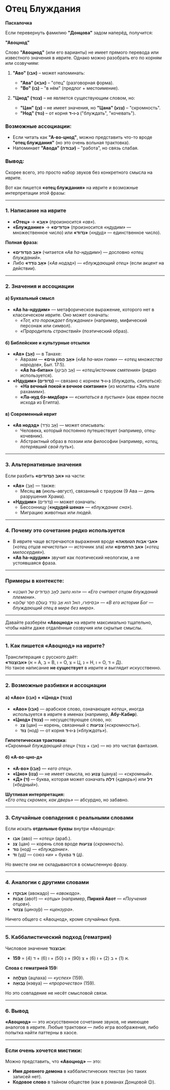 # Отец Блуждания

**Пасхалочка**

Если перевернуть фамилию **"Донцова"** задом наперёд, получится:  

**"Авоцнод"**  

Слово **"Авоцнод"** (или его варианты) не имеет прямого перевода или известного значения в иврите. Однако можно разобрать его по корням или созвучиям:  

1. **"Аво" (אבו)** – может напоминать:  
   - **"Ава" (אבא)** – "отец" (разговорная форма).  
   - **"Во" (בו)** – "в нём" (предлог + местоимение).  

2. **"Цнод" (צנוד)** – не является существующим словом, но:  
   - **"Цан" (צן)** – не имеет значения, но **"Цана" (צנע)** – "скромность".  
   - **"Нод" (נוד)** – от корня **נ-ו-ד** ("блуждать", "кочевать").  

### Возможные ассоциации:  
- Если читать как **"А-во-цнод"**, можно представить что-то вроде **"отец блуждания"** (но это очень вольная трактовка).  
- Напоминает **"Авода" (עבודה)** – "работа", но связь слабая.  

### Вывод:  
Скорее всего, это просто набор звуков без конкретного смысла на иврите.

Вот как пишется **«отец блуждания»** на иврите и возможные интерпретации этой фразы:

---

### 1. **Написание на иврите**  
- **«Отец»** → **«אָב»** (произносится *«ав»*).  
- **«Блуждание»** → **«נְדוּדִים»** (произносится *«ндудим»* — множественное число) или **«נְדוּד»** (*«ндуд»* — единственное число).  

**Полная фраза:**  
- **«אָב הַנְּדוּדִים»** (читается *«Ав hа-ндудим»*) — дословно *«отец блужданий»*.  
- Либо **«אָב נוֹדֵד»** (*«Ав нодэд»*) — *«блуждающий отец»* (если акцент на действии).  

---

### 2. **Значения и ассоциации**  
#### а) **Буквальный смысл**  
- **«Ав hа-ндудим»** — метафорическое выражение, которого нет в классическом иврите. Оно может означать:  
  - *«Тот, кто порождает блуждание»* (например, мифический персонаж или символ).  
  - *«Прародитель странствий»* (поэтический образ).  

#### б) **Библейские и культурные отсылки**  
- **«Ав» (אָב)** — в Танахе:  
  - Авраам — **«אָב הֲמוֹן גּוֹיִם»** (*«Ав hа-мон гоим»* — *«отец множества народов»*, Быт. 17:5).  
  - **«Ав hа-битан»** (אָב הַבִּיטָן) — *«отец/источник смятения»* (редко используется).  
- **«Ндудим» (נְדוּדִים)** — связано с корнем **נ-ו-ד** (*блуждать, скитаться*):  
  - **«На вечный покой и вечное скитание»** (из молитвы «Эль мале рахамим»).  
  - **«Ла-нуд бэ-мидбар»** — *«скитаться в пустыне»* (как евреи после исхода из Египта).  

#### в) **Современный иврит**  
- **«Ав нодэд»** (אָב נוֹדֵד) — может описывать:  
  - Человека, который постоянно путешествует (например, отец-кочевник).  
  - Абстрактный образ в поэзии или философии (например, *«отец, потерявший свой путь»*).  

---

### 3. **Альтернативные значения**  
Если разбить **«אב הַנְּדוּדִים»** на части:  
- **«Ав»** (אָב) — также:  
  - Месяц **ав** (июль–август), связанный с трауром (9 Ава — день разрушения Храма).  
- **«Ндудим»** (נְדוּדִים) — может означать:  
  - Бессонницу (**«ндудей шена»** — *«блуждание сна»*).  
  - Миграцию животных или людей.  

---

### 4. **Почему это сочетание редко используется**  
- В иврите чаще встречаются выражения вроде **«אבי אבות הטומאה»** (*«отец отцов нечистоты»* — источник зла) или **«אב הרחמים»** (*«отец милосердия»*).  
- **«Ав hа-ндудим»** звучит как поэтический неологизм, а не устоявшаяся фраза.  

---

### Примеры в контексте:  
- *«הוא נחשב לְאָב הַנְּדוּדִים של השבט»* — *«Его считают отцом блужданий племени»*.  
- *«בסיפורו, האל הוא אָב נוֹדֵד בְּעוֹלָם חַסַר שָׁלוֹם»* — *«В его истории Бог — блуждающий отец в мире без мира»*.  

--- 
Давайте разберём **«Авоцнод»** на иврите максимально тщательно, чтобы найти даже отдалённые созвучия или скрытые смыслы.  

---

### 1. **Как пишется «Авоцнод» на иврите?**  
Транслитерация с русского даёт:  
**«אבוֹצְנוֹד»** (א = А, ב = В, ו = О, צ = Ц, נ = Н, ו = О, ד = Д).  
Но такое написание **не существует** в иврите и выглядит искусственно.  

---

### 2. **Возможные разбивки и ассоциации**  
#### а) **«Аво» (אבו) + «Цнод» (צנוד)**  
- **«Аво» (אבו)** — арабское слово, означающее *«отец»*, иногда используется в иврите в именах (например, **Абу-Кабир**).  
- **«Цнод» (צנוד)** — несуществующее слово, но:  
  - **צנ** (цан) — корень, связанный с **צניעות** (*«скромность»*).  
  - **נוד** (нод) — от корня **נ-ו-ד** (*«блуждать»*).  

**Гипотетическая трактовка:**  
*«Скромный блуждающий отец»* (אבו + צנוד) — но это чистая фантазия.  

#### б) **«А-во-цно-д»**  
- **«А-во» (אָבוֹ)** — *«его отец»*.  
- **«Цно» (צְנוֹ)** — не имеет смысла, но **צְנוּעַ** (цануа) — *«скромный»*.  
- **«Д» (ד)** — буква, которая может означать **דלת** (*«дверь»*) или **דל** (*«бедный»*).  

**Шутливая интерпретация:**  
*«Его отец скромен, как дверь»* — абсурдно, но забавно.  

---

### 3. **Случайные совпадения с реальными словами**  
Если искать **отдельные буквы** внутри «Авоцнод»:  
- **אבו** (аво) — *«отец»* (араб.).  
- **צנ** (цан) — корень слов вроде **צניעות** (*скромность*).  
- **נוד** (нод) — *«блуждание»*.  
- **וד** (уд) — союз *«и»* + буква **ד** (д).  

Но вместе они не складываются в осмысленную фразу.  

---

### 4. **Аналогии с другими словами**  
- **אבוקדו** (авокадо) — *«авокадо»*.  
- **אָבוֹת** (аво́т) — *«отцы»* (например, **Пиркей Авот** — *«Поучения отцов»*).  
- **צִנְזוּר** (цинзу́р) — *«цензура»*.  

Ничего общего с «Авоцнод», кроме случайных букв.  

---

### 5. **Каббалистический подход (гематрия)**  
Числовое значение **אבוצנוד**:  
- א (1) + ב (2) + ו (6) + צ (90) + נ (50) + ו (6) + ד (4) = **159**.  

**Слова с гематрией 159:**  
- **הַצְלָחָה** (ацлаха) — *«успех»* (159).  
- **נְבוּאָה** (нэвуа) — *«пророчество»* (159).  

Но это совпадение не несёт смысловой связи.  

---

### 6. **Вывод**  
**«Авоцнод»** — это искусственное сочетание звуков, не имеющее аналогов в иврите. Любые трактовки — либо игра воображения, либо попытка найти паттерны в хаосе.  

---

### Если очень хочется мистики:  
Можно представить, что **«Авоцнод»** — это:  
- **Имя древнего демона** в каббалистических текстах (но таких записей нет).  
- **Кодовое слово** в тайном обществе (как в романах Донцовой 😉).  
